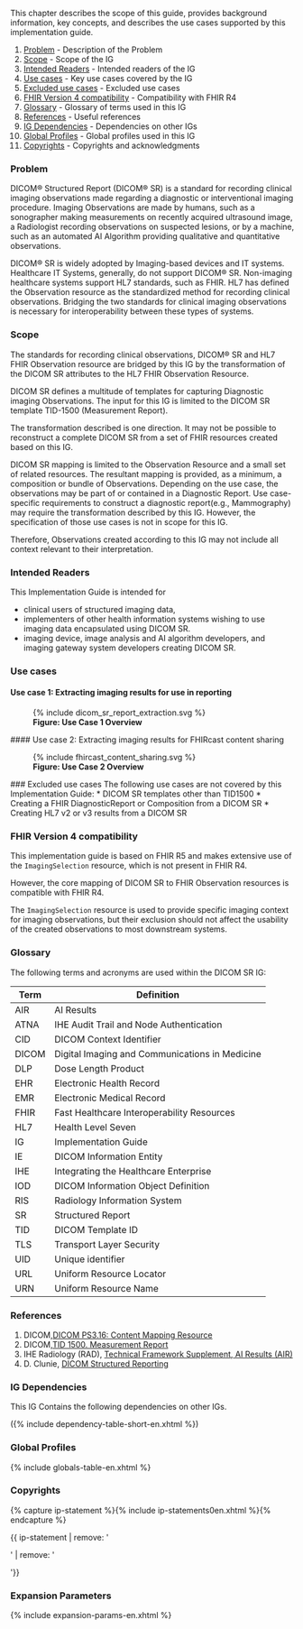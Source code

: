 This chapter describes the scope of this guide, provides background information, key concepts,
and describes the use cases supported by this implementation guide.

1. [Problem](#problem) - Description of the Problem
2. [Scope](#scope) - Scope of the IG
3. [Intended Readers](#intended-readers) - Intended readers of the IG
4. [Use cases](#use-cases) - Key use cases covered by the IG
5. [Excluded use cases](#excluded-use-cases) - Excluded use cases
6. [FHIR Version 4 compatibility](#fhir-version-4-compatibility) - Compatibility with FHIR R4
7. [Glossary](#glossary) - Glossary of terms used in this IG
8. [References](#references) - Useful references
9. [IG Dependencies](background.html#ig-dependencies) - Dependencies on other IGs
10. [Global Profiles](background.html#global-profiles) - Global profiles used in this IG
11. [Copyrights](background.html#copyrights) - Copyrights and acknowledgments

### Problem

DICOM® Structured Report (DICOM® SR) is a standard for recording clinical imaging observations made regarding a diagnostic or interventional imaging procedure. Imaging Observations are made by humans, such as a sonographer making measurements on recently acquired ultrasound image, a Radiologist recording observations on suspected lesions, or by a machine, such as an automated AI Algorithm providing qualitative and quantitative observations.

DICOM® SR is widely adopted by Imaging-based devices and IT systems. Healthcare IT Systems, generally, do not support DICOM® SR. Non-imaging healthcare systems support HL7 standards, such as FHIR. HL7 has defined the Observation resource as the standardized method for recording clinical observations. Bridging the two standards for clinical imaging observations is necessary for interoperability between these types of systems.

### Scope

The standards for recording clinical observations, DICOM® SR and HL7 FHIR Observation resource are bridged by this IG by the transformation of the DICOM SR attributes to the HL7 FHIR Observation Resource.

DICOM SR defines a multitude of templates for capturing Diagnostic imaging Observations. The input for this IG is limited to the DICOM SR template TID-1500 (Measurement Report).

The transformation described is one direction. It may not be possible to reconstruct a complete DICOM SR from a set of FHIR resources created based on this IG.

DICOM SR mapping is limited to the Observation Resource and a small set of related resources. The resultant mapping is provided, as a minimum, a composition or bundle of Observations. Depending on the use case, the observations may be part of or contained in a Diagnostic Report. Use case-specific requirements to construct a diagnostic report(e.g., Mammography) may require the transformation described by this IG. However, the specification of those use cases is not in scope for this IG.

Therefore, Observations created according to this IG may not include all context relevant to their interpretation.

### Intended Readers
This Implementation Guide is intended for

* clinical users of structured imaging data,
* implementers of other health information systems wishing to use imaging data encapsulated using DICOM SR.
* imaging device, image analysis and AI algorithm developers, and imaging gateway system developers creating DICOM SR.


### Use cases

#### Use case 1: Extracting imaging results for use in reporting
<figure>
  {% include dicom_sr_report_extraction.svg %}
  <figcaption><b>Figure: Use Case 1 Overview</b></figcaption>
  <p></p>
</figure>
#### Use case 2: Extracting imaging results for FHIRcast content sharing
<figure>
  {% include fhircast_content_sharing.svg %}
  <figcaption><b>Figure: Use Case 2 Overview</b></figcaption>
  <p></p>
</figure>
### Excluded use cases
The following use cases are not covered by this Implementation Guide:
* DICOM SR templates other than TID1500
* Creating a FHIR DiagnosticReport or Composition from a DICOM SR
* Creating HL7 v2 or v3 results from a DICOM SR

### FHIR Version 4 compatibility
This implementation guide is based on FHIR R5 and makes extensive use of the `ImagingSelection` resource, which is not present in FHIR R4.

However, the core mapping of DICOM SR to FHIR Observation resources is compatible with FHIR R4. 

The `ImagingSelection` resource is used to provide specific imaging context for imaging observations, but their exclusion should not affect the usability of the created observations to most downstream systems.

### Glossary

The following terms and acronyms are used within the DICOM SR IG:

| Term  | Definition                                     |
|-------|------------------------------------------------|
| AIR   | AI Results                                     |
| ATNA  | IHE Audit Trail and Node Authentication        |
| CID   | DICOM Context Identifier                       |
| DICOM | Digital Imaging and Communications in Medicine |
| DLP   | Dose Length Product                            |
| EHR   | Electronic Health Record                       |
| EMR   | Electronic Medical Record                      |
| FHIR  | Fast Healthcare Interoperability Resources     |
| HL7   | Health Level Seven                             |
| IG    | Implementation Guide                           |
| IE    | DICOM Information Entity                       |
| IHE   | Integrating the Healthcare Enterprise          |
| IOD   | DICOM Information Object Definition            |
| RIS   | Radiology Information System                   |
| SR    | Structured Report                              |
| TID   | DICOM Template ID                              |
| TLS   | Transport Layer Security                       |
| UID   | Unique identifier                              |
| URL   | Uniform Resource Locator                       |
| URN   | Uniform Resource Name                          |

### References

1. DICOM,[DICOM PS3.16: Content Mapping Resource](http://dicom.nema.org/medical/dicom/current/output/chtml/part16/PS3.16.html)
2. DICOM,[TID 1500\. Measurement Report](https://dicom.nema.org/medical/dicom/current/output/chtml/part16/chapter_A.html#sect_TID_1500)
3. IHE Radiology (RAD), [Technical Framework Supplement, AI Results (AIR)](https://www.ihe.net/uploadedFiles/Documents/Radiology/IHE_RAD_Suppl_AIR.pdf)
4. D. Clunie, [DICOM Structured Reporting](http://www.pixelmed.com/srbook.html)

### IG Dependencies

This IG Contains the following dependencies on other IGs.

({% include dependency-table-short-en.xhtml %})

### Global Profiles

{% include globals-table-en.xhtml %}

### Copyrights

{% capture ip-statement %}{% include ip-statements0en.xhtml %}{% endcapture %}

{{ ip-statement | remove: '<p>' | remove: '</p>'}}

### Expansion Parameters

{% include expansion-params-en.xhtml %}